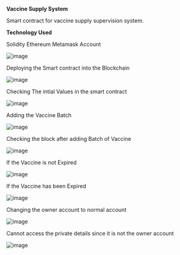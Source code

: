 **Vaccine Supply System**

Smart contract for vaccine supply supervision system.

**Technology Used**


Solidity
Ethereum
Metamask Account

![image](https://github.com/Sujaidhayalan/Vaccine_Supply_System/assets/142408816/8414bcbd-b7f8-4bb5-8855-e5daa2797c2c)


Deploying the Smart contract into the Blockchain

![image](https://github.com/Sujaidhayalan/Vaccine_Supply_System/assets/142408816/697733af-b2aa-411a-89d1-15821c206b6f)


Checking The intial Values in the smart contract

![image](https://github.com/Sujaidhayalan/Vaccine_Supply_System/assets/142408816/e24f3c61-da11-424d-87ce-c35b48cfc769)


Adding the Vaccine Batch

![image](https://github.com/Sujaidhayalan/Vaccine_Supply_System/assets/142408816/9a3e6a44-5d7f-4437-845d-8f9819bd1f8a)


Checking the block after adding Batch of Vaccine

![image](https://github.com/Sujaidhayalan/Vaccine_Supply_System/assets/142408816/b04d8f82-0795-4cec-ab99-d2726773a711)


If the Vaccine is not Expired

![image](https://github.com/Sujaidhayalan/Vaccine_Supply_System/assets/142408816/000440cf-bc9e-4a8f-8220-ebdc31387164)


If the Vaccine has been Expired

![image](https://github.com/Sujaidhayalan/Vaccine_Supply_System/assets/142408816/d145d231-1bf8-4d0d-aaa9-4db5f23267e8)


Changing the owner account to normal account

![image](https://github.com/Sujaidhayalan/Vaccine_Supply_System/assets/142408816/a5d3b7ce-0a4b-47ff-b2d3-289292cd2af0)


Cannot access the private details since it is not the owner account

![image](https://github.com/Sujaidhayalan/Vaccine_Supply_System/assets/142408816/01d53ac7-1874-4408-8dc1-398457e5459e)
